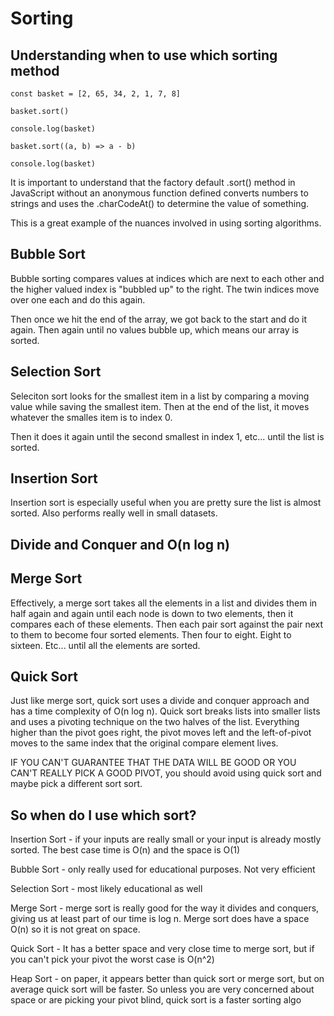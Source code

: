 # Sorting

## Understanding when to use which sorting method

```
const basket = [2, 65, 34, 2, 1, 7, 8]

basket.sort()

console.log(basket)

basket.sort((a, b) => a - b)

console.log(basket)
```

It is important to understand that the factory default .sort() method in JavaScript without an anonymous function defined converts numbers to strings and uses the .charCodeAt() to determine the value of something.

This is a great example of the nuances involved in using sorting algorithms.

## Bubble Sort

Bubble sorting compares values at indices which are next to each other and the higher valued index is "bubbled up" to the right. The twin indices move over one each and do this again.

Then once we hit the end of the array, we got back to the start and do it again. Then again until no values bubble up, which means our array is sorted.

## Selection Sort

Seleciton sort looks for the smallest item in a list by comparing a moving value while saving the smallest item. Then at the end of the list, it moves whatever the smalles item is to index 0.

Then it does it again until the second smallest in index 1, etc... until the list is sorted.

## Insertion Sort

Insertion sort is especially useful when you are pretty sure the list is almost sorted. Also performs really well in small datasets.


## Divide and Conquer and O(n log n)

## Merge Sort

Effectively, a merge sort takes all the elements in a list and divides them in half again and again until each node is down to two elements, then it compares each of these elements. Then each pair sort against the pair next to them to become four sorted elements. Then four to eight. Eight to sixteen. Etc... until all the elements are sorted.

## Quick Sort

Just like merge sort, quick sort uses a divide and conquer approach and has a time complexity of O(n log n). Quick sort breaks lists into smaller lists and uses a pivoting technique on the two halves of the list. Everything higher than the pivot goes right, the pivot moves left and the left-of-pivot moves to the same index that the original compare element lives.

IF YOU CAN'T GUARANTEE THAT THE DATA WILL BE GOOD OR YOU CAN'T REALLY PICK A GOOD PIVOT, you should avoid using quick sort and maybe pick a different sort sort.

## So when do I use which sort?

Insertion Sort - if your inputs are really small or your input is already mostly sorted. The best case time is O(n) and the space is O(1)

Bubble Sort - only really used for educational purposes. Not very efficient

Selection Sort - most likely educational as well

Merge Sort - merge sort is really good for the way it divides and conquers, giving us at least part of our time is log n. Merge sort does have a space O(n) so it is not great on space.

Quick Sort - It has a better space and very close time to merge sort, but if you can't pick your pivot the worst case is O(n^2)

Heap Sort - on paper, it appears better than quick sort or merge sort, but on average quick sort will be faster. So unless you are very concerned about space or are picking your pivot blind, quick sort is a faster sorting algo

## 